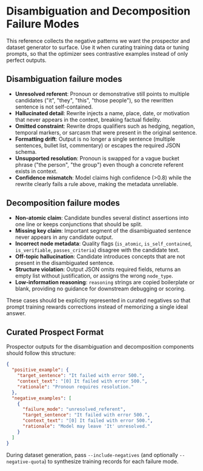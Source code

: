 # Disambiguation and Decomposition Failure Modes

This reference collects the negative patterns we want the prospector and dataset generator to surface. Use it when curating training data or tuning prompts, so that the optimizer sees contrastive examples instead of only perfect outputs.

## Disambiguation failure modes

- **Unresolved referent**: Pronoun or demonstrative still points to multiple candidates ("it", "they", "this", "those people"), so the rewritten sentence is not self-contained.
- **Hallucinated detail**: Rewrite injects a name, place, date, or motivation that never appears in the context, breaking factual fidelity.
- **Omitted constraint**: Rewrite drops qualifiers such as hedging, negation, temporal markers, or sarcasm that were present in the original sentence.
- **Formatting drift**: Output is no longer a single sentence (multiple sentences, bullet list, commentary) or escapes the required JSON schema.
- **Unsupported resolution**: Pronoun is swapped for a vague bucket phrase ("the person", "the group") even though a concrete referent exists in context.
- **Confidence mismatch**: Model claims high confidence (>0.8) while the rewrite clearly fails a rule above, making the metadata unreliable.

## Decomposition failure modes

- **Non-atomic claim**: Candidate bundles several distinct assertions into one line or keeps conjunctions that should be split.
- **Missing key claim**: Important segment of the disambiguated sentence never appears in any candidate output.
- **Incorrect node metadata**: Quality flags (`is_atomic`, `is_self_contained`, `is_verifiable`, `passes_criteria`) disagree with the candidate text.
- **Off-topic hallucination**: Candidate introduces concepts that are not present in the disambiguated sentence.
- **Structure violation**: Output JSON omits required fields, returns an empty list without justification, or assigns the wrong `node_type`.
- **Low-information reasoning**: `reasoning` strings are copied boilerplate or blank, providing no guidance for downstream debugging or scoring.

These cases should be explicitly represented in curated negatives so that prompt training rewards corrections instead of memorizing a single ideal answer.

## Curated Prospect Format

Prospector outputs for the disambiguation and decomposition components should follow this structure:

```json
{
  "positive_example": {
    "target_sentence": "It failed with error 500.",
    "context_text": "[0] It failed with error 500.",
    "rationale": "Pronoun requires resolution."
  },
  "negative_examples": [
    {
      "failure_mode": "unresolved_referent",
      "target_sentence": "It failed with error 500.",
      "context_text": "[0] It failed with error 500.",
      "rationale": "Model may leave 'It' unresolved."
    }
  ]
}
```

During dataset generation, pass `--include-negatives` (and optionally `--negative-quota`) to synthesize training records for each failure mode.
